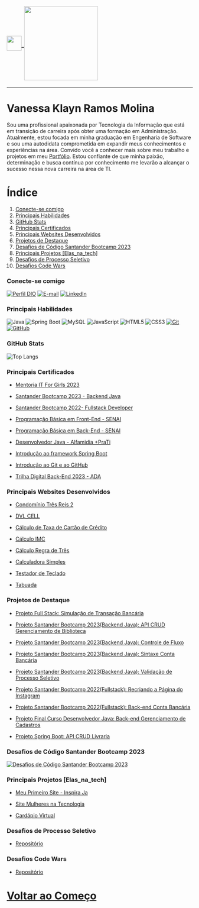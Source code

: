<h1>
    <a href="https://klaynmolina.com.br/">
     <img width="40px" align="center" src="https://drive.google.com/uc?export=view&id=1sL2IzjwlEgUm0BXgcTk9_ZKHS1VDUYdA">
     <img width="200px" align="center" src="https://drive.google.com/uc?export=view&id=1t7QrM4VtUR17i2Bs5ObB5Xfivbs8tGQP">
    </a>
</h1>

---

# Vanessa Klayn Ramos Molina
Sou uma profissional apaixonada por Tecnologia da Informação que está em transição de carreira após obter uma formação em Administração. 
Atualmente, estou focada em minha graduação em Engenharia de Software e sou uma autodidata comprometida em expandir meus conhecimentos e experiências na área. 
Convido você a conhecer mais sobre meu trabalho e projetos em meu [Portfólio](https://klaynmolina.com.br/). 
Estou confiante de que minha paixão, determinação e busca contínua por conhecimento me levarão a alcançar o sucesso nessa nova carreira na área de TI.

# Índice 
1. [Conecte-se comigo](https://github.com/klaynmolina#conecte-se-comigo)
2. [Principais Habilidades](https://github.com/klaynmolina#habilidades)
3. [GitHub Stats](https://github.com/klaynmolina#github-stats)
4. [Principais Certificados](https://github.com/klaynmolina#principais-certificados)
5. [Principais Websites Desenvolvidos](https://github.com/klaynmolina#principais-websites)
6. [Projetos de Destaque](https://github.com/klaynmolina#projeto-de-destaque)
7. [Desafios de Código Santander Bootcamp 2023](https://github.com/klaynmolina#desafios-de-c%C3%B3digo-santander-bootcamp-2023)
8. [Principais Projetos [Elas_na_tech]](https://github.com/klaynmolina#projetos-elas_na_tech)
9. [Desafios de Processo Seletivo](https://github.com/klaynmolina#desafios-de-processo-seletivo)
10. [Desafios Code Wars](https://github.com/klaynmolina#desafios-code-wars)

### Conecte-se comigo
[![Perfil DIO](https://img.shields.io/badge/-Meu%20Perfil%20na%20DIO-30A3DC?style=for-the-badge)](https://www.dio.me/users/vanessakrmolina/)
[![E-mail](https://img.shields.io/badge/-Email-000?style=for-the-badge&logo=microsoft-outlook&logoColor=E94D5F)](mailto:vanessakrmolina@hotmail.com)
[![LinkedIn](https://img.shields.io/badge/-LinkedIn-000?style=for-the-badge&logo=linkedin&logoColor=30A3DC)](https://www.linkedin.com/in/vanessakrmolina/)


### Principais Habilidades
![Java](https://img.shields.io/badge/Java-000?style=for-the-badge&logo=java&logoColor=30A3DC)
![Spring Boot](https://img.shields.io/badge/Spring%20Boot-000?style=for-the-badge&logo=spring&logoColor=30A3DC)
![MySQL](https://img.shields.io/badge/MySQL-000?style=for-the-badge&logo=mysql&logoColor=30A3DC)
![JavaScript](https://img.shields.io/badge/JavaScript-000?style=for-the-badge&logo=javascript&logoColor=30A3DC)
![HTML5](https://img.shields.io/badge/HTML%205-000?style=for-the-badge&logo=html5&logoColor=30A3DC)
![CSS3](https://img.shields.io/badge/CSS%203-000?style=for-the-badge&logo=css3&logoColor=30A3DC)
[![Git](https://img.shields.io/badge/Git-000?style=for-the-badge&logo=git&logoColor=E94D5F)](https://git-scm.com/doc)
[![GitHub](https://img.shields.io/badge/GitHub-000?style=for-the-badge&logo=github&logoColor=30A3DC)](https://github.com/klaynmolina)


### GitHub Stats
![Top Langs](https://github-readme-stats-git-masterrstaa-rickstaa.vercel.app/api/top-langs/?username=klaynmolina&layout=compact&bg_color=000&border_color=30A3DC&title_color=E94D5F&text_color=FFF)


### Principais Certificados
- [Mentoria IT For Girls 2023](https://drive.google.com/file/d/1CNmzg-714LAijm2DOMQyhyDk30CzXIEm/view?usp=sharing)
  
- [Santander Bootcamp 2023 - Backend Java](https://drive.google.com/file/d/1Wow5pTzUIgmnHGboud3VmRiRZrouGByc/view?usp=sharing)
  
- [Santander Bootcamp 2022- Fullstack Developer](https://drive.google.com/file/d/1pe5UpEX8l4nqoV6HXsMGW8zqE7KaqYj0/view?usp=sharing)
  
- [Programação Básica em Front-End - SENAI](https://drive.google.com/file/d/1ySxxmBcY-yJM0wZ0rLPdcrXIaBv8hSHY/view?usp=sharing)
  
- [Programação Básica em Back-End - SENAI](https://drive.google.com/file/d/1Ba4cm9AK1CctOsTGtO4NhpHlJWWaAHXg/view?usp=sharing)
  
- [Desenvolvedor Java - Alfamidia +PraTi](https://drive.google.com/file/d/17IfxctXsAQ-HUIggwXqHzZnz2as2XIQQ/view?usp=sharing)
  
- [Introdução ao framework Spring Boot](https://drive.google.com/file/d/1bK2Evn7XiDYVwPhYNw5S0QFRzmtwgRS3/view?usp=sharing)
  
- [Introdução ao Git e ao GitHub](https://drive.google.com/file/d/1HmJQM6v98v6YCHmbu84y7vZKx8g4YQF4/view?usp=sharing)
  
- [Trilha Digital Back-End 2023 - ADA](https://drive.google.com/file/d/1rgupplq2yCiQLNGSpJKPxermJFfhpZ9X/view?usp=sharing)
  

### Principais Websites Desenvolvidos
- [Condomínio Três Reis 2](https://www.3reis2.com.br/)

- [DVL CELL](https://www.dvlcell.com.br/)

- [Cálculo de Taxa de Cartão de Crédito](https://klaynmolina.com.br/projetos/calculo-taxa-cartao/)

- [Cálculo IMC](https://klaynmolina.com.br/projetos/calculo-imc/)

- [Cálculo Regra de Três](https://klaynmolina.com.br/projetos/regra-tres/)

- [Calculadora Simples](https://klaynmolina.com.br/projetos/calculadora-simples/)

- [Testador de Teclado](https://klaynmolina.com.br/projetos/testador-teclado/completo.html)

- [Tabuada](https://www.klaynmolina.com.br/projetos/tabuada/)


### Projetos de Destaque
- [Projeto Full Stack: Simulação de Transação Bancária](https://github.com/klaynmolina/SimulacaoBancaria)
  
- [Projeto Santander Bootcamp 2023(Backend Java): API CRUD Gerenciamento de Biblioteca](https://github.com/klaynmolina/Biblioteca)

- [Projeto Santander Bootcamp 2023(Backend Java): Controle de Fluxo](https://github.com/klaynmolina/DesafioControleFluxo)

- [Projeto Santander Bootcamp 2023(Backend Java): Sintaxe Conta Bancária](https://github.com/klaynmolina/DesafioContaBanco)

- [Projeto Santander Bootcamp 2023(Backend Java): Validação de Processo Seletivo](https://github.com/klaynmolina/DesafioProcessoSeletivo)

- [Projeto Santander Bootcamp 2022(Fullstack): Recriando a Página do Instagram](https://github.com/klaynmolina/desafio-codigo-instagram-bootcamp-santander)
  
- [Projeto Santander Bootcamp 2022(Fullstack): Back-end Conta Bancária](https://github.com/klaynmolina/BootcampDio_DesafioBanco)

- [Projeto Final Curso Desenvolvedor Java: Back-end Gerenciamento de Cadastros](https://github.com/klaynmolina/MaisPraTi_ProjetoFinal_CRUD)

- [Projeto Spring Boot: API CRUD Livraria](https://github.com/klaynmolina/Livraria)


### Desafios de Código Santander Bootcamp 2023
[![Desafios de Código Santander Bootcamp 2023](https://github-readme-stats.vercel.app/api/pin/?username=klaynmolina&repo=DesafiosDeCodigoJavaSantanderBootcamp2023&bg_color=000&border_color=30A3DC&show_icons=true&icon_color=30A3DC&title_color=E94D5F&text_color=FFF)](https://github.com/klaynmolina/DesafiosDeCodigoJavaSantanderBootcamp2023)


### Principais Projetos [Elas_na_tech]
- [Meu Primeiro Site - Inspira Ja](https://github.com/klaynmolina/meu-primeiro-site-inspira-ja-elas-na-tech)
  
- [Site Mulheres na Tecnologia](https://github.com/klaynmolina/ElasNaTech_MulheresNaTecnologia)
  
- [Cardápio Virtual](https://github.com/klaynmolina/ElasNaTech_HTML_CSS_Cardapio)

### Desafios de Processo Seletivo
- [Repositório](https://github.com/klaynmolina/DesafiosProcessoSeletivo)

### Desafios Code Wars
- [Repositório](https://github.com/klaynmolina/DesafiosCodeWars)

# [Voltar ao Começo](https://github.com/klaynmolina/KlaynMolina#vanessa-klayn-ramos-molina)
